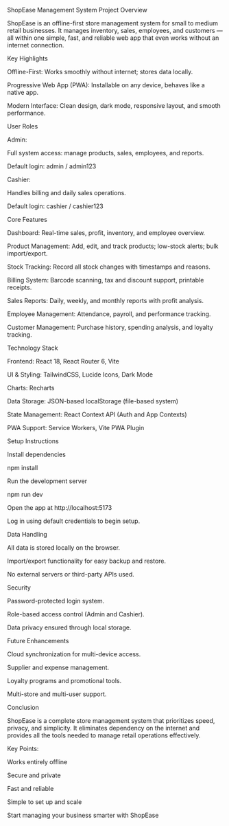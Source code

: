 ShopEase Management System
Project Overview

ShopEase is an offline-first store management system for small to medium retail businesses. It manages inventory, sales, employees, and customers — all within one simple, fast, and reliable web app that even works without an internet connection.

Key Highlights

Offline-First: Works smoothly without internet; stores data locally.

Progressive Web App (PWA): Installable on any device, behaves like a native app.

Modern Interface: Clean design, dark mode, responsive layout, and smooth performance.

User Roles

Admin:

Full system access: manage products, sales, employees, and reports.

Default login: admin / admin123

Cashier:

Handles billing and daily sales operations.

Default login: cashier / cashier123

Core Features

Dashboard: Real-time sales, profit, inventory, and employee overview.

Product Management: Add, edit, and track products; low-stock alerts; bulk import/export.

Stock Tracking: Record all stock changes with timestamps and reasons.

Billing System: Barcode scanning, tax and discount support, printable receipts.

Sales Reports: Daily, weekly, and monthly reports with profit analysis.

Employee Management: Attendance, payroll, and performance tracking.

Customer Management: Purchase history, spending analysis, and loyalty tracking.

Technology Stack

Frontend: React 18, React Router 6, Vite

UI & Styling: TailwindCSS, Lucide Icons, Dark Mode

Charts: Recharts

Data Storage: JSON-based localStorage (file-based system)

State Management: React Context API (Auth and App Contexts)

PWA Support: Service Workers, Vite PWA Plugin

Setup Instructions

Install dependencies

npm install


Run the development server

npm run dev


Open the app at http://localhost:5173

Log in using default credentials to begin setup.

Data Handling

All data is stored locally on the browser.

Import/export functionality for easy backup and restore.

No external servers or third-party APIs used.

Security

Password-protected login system.

Role-based access control (Admin and Cashier).

Data privacy ensured through local storage.

Future Enhancements

Cloud synchronization for multi-device access.

Supplier and expense management.

Loyalty programs and promotional tools.

Multi-store and multi-user support.

Conclusion

ShopEase is a complete store management system that prioritizes speed, privacy, and simplicity. It eliminates dependency on the internet and provides all the tools needed to manage retail operations effectively.

Key Points:

Works entirely offline

Secure and private

Fast and reliable

Simple to set up and scale

Start managing your business smarter with ShopEase